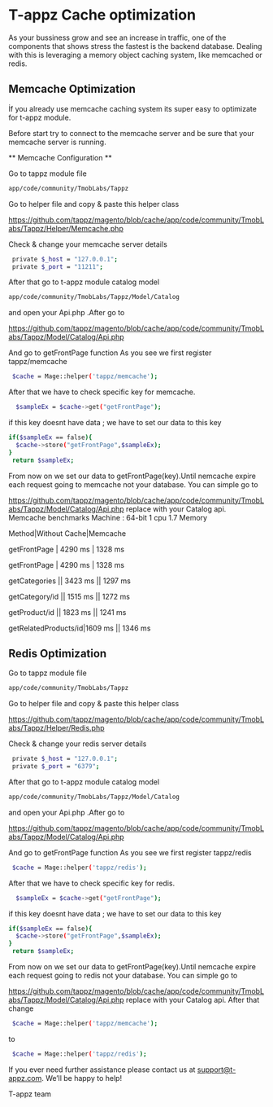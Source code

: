 # T-appz  Cache optimization

As your bussiness  grow and see an increase in traffic, one of the components that shows stress the fastest is the backend database. Dealing with this is leveraging a memory object caching system, like memcached or redis.

## Memcache Optimization

İf you already use memcache caching system its super easy to optimizate for t-appz module.

Before start try to connect to the memcache server  and be sure that your    memcache server is  running.

** Memcache Configuration **

Go to tappz module file 

```sh
app/code/community/TmobLabs/Tappz
```
Go to helper file and copy & paste this helper class 

https://github.com/tappz/magento/blob/cache/app/code/community/TmobLabs/Tappz/Helper/Memcache.php

Check & change your memcache server  details
```sh
 private $_host = "127.0.0.1";
 private $_port = "11211";
```
After that go to t-appz module  catalog model  
```sh
app/code/community/TmobLabs/Tappz/Model/Catalog
```
and open  your Api.php .After go to  

https://github.com/tappz/magento/blob/cache/app/code/community/TmobLabs/Tappz/Model/Catalog/Api.php

And go to getFrontPage function 
As you see we first register tappz/memcache 
```sh
 $cache = Mage::helper('tappz/memcache');
 ```
 After that we have to check specific key for memcache.
 
 ```sh
   $sampleEx = $cache->get("getFrontPage");
 ```
if  this key doesnt have data ; we have to set our data to this key 
 ```sh
 if($sampleEx == false){
   $cache->store("getFrontPage",$sampleEx);
 }
  return $sampleEx;
  ```
From now on we set our data to  getFrontPage(key).Until nemcache expire each request going to memcache not your database.
You can simple go to

https://github.com/tappz/magento/blob/cache/app/code/community/TmobLabs/Tappz/Model/Catalog/Api.php
 replace with your  Catalog api.
 Memcache benchmarks 
 Machine : 64-bit 1 cpu 	1.7 Memory 
 
   Method|Without Cache|Memcache
   
   getFrontPage | 4290 ms | 1328 ms
   
   getFrontPage | 4290 ms | 1328 ms
   
   getCategories || 3423 ms || 1297 ms 
   
   getCategory/id || 1515 ms || 1272 ms
   
   getProduct/id || ​1823 ms || ​1241 ms
   
   getRelatedProducts/id|​1609 ms || ​1346 ms





 
## Redis   Optimization


Go to tappz module file 

```sh
app/code/community/TmobLabs/Tappz
```
Go to helper file and copy & paste this helper class 

https://github.com/tappz/magento/blob/cache/app/code/community/TmobLabs/Tappz/Helper/Redis.php

Check & change your redis server  details
```sh
 private $_host = "127.0.0.1";
 private $_port = "6379";
```
After that go to t-appz module  catalog model  
```sh
app/code/community/TmobLabs/Tappz/Model/Catalog
```
and open  your Api.php .After go to  

https://github.com/tappz/magento/blob/cache/app/code/community/TmobLabs/Tappz/Model/Catalog/Api.php

And go to getFrontPage function 
As you see we first register tappz/redis 
```sh
 $cache = Mage::helper('tappz/redis');
 ```
 After that we have to check specific key for redis.
 
 ```sh
   $sampleEx = $cache->get("getFrontPage");
 ```
if  this key doesnt have data ; we have to set our data to this key 
 ```sh
 if($sampleEx == false){
   $cache->store("getFrontPage",$sampleEx);
 }
  return $sampleEx;
  ```
From now on we set our data to  getFrontPage(key).Until nemcache expire each request going to redis not your database.
You can simple go to

https://github.com/tappz/magento/blob/cache/app/code/community/TmobLabs/Tappz/Model/Catalog/Api.php
 replace with your  Catalog api.
After that change 
 ```sh
  $cache = Mage::helper('tappz/memcache');
  ```
  to 
 ```sh
  $cache = Mage::helper('tappz/redis');
  ```
If you ever need further assistance please contact us at support@t-appz.com. We’ll be happy to help!

T-appz team 

